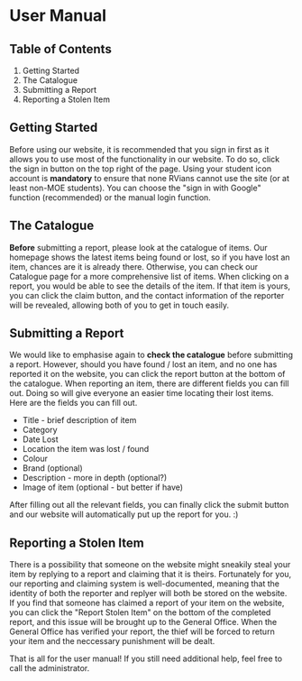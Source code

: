 # User Manual

## Table of Contents
1. Getting Started
2. The Catalogue
3. Submitting a Report
4. Reporting a Stolen Item

## Getting Started
Before using our website, it is recommended that you sign in first as it allows you to use most of the functionality in our website. To do so, click the sign in button on the top right of the page. 
Using your student icon account is **mandatory** to ensure that none RVians cannot use the site (or at least non-MOE students). 
You can choose the "sign in with Google" function (recommended) or the manual login function.

## The Catalogue
**Before** submitting a report, please look at the catalogue of items. Our homepage shows the latest items being found or lost, so if you have lost an item, chances are it is already there.
Otherwise, you can check our Catalogue page for a more comprehensive list of items. When clicking on a report, you would be able to see the details of the item. 
If that item is yours, you can click the claim button, and the contact information of the reporter will be revealed, allowing both of you to get in touch easily.

## Submitting a Report
We would like to emphasise again to **check the catalogue** before submitting a report. However, should you have found / lost an item, and no one has reported it on the website, you can click the report button at the bottom of the catalogue.
When reporting an item, there are different fields you can fill out. Doing so will give everyone an easier time locating their lost items. Here are the fields you can fill out.

- Title - brief description of item
- Category
- Date Lost
- Location the item was lost / found
- Colour
- Brand (optional)
- Description - more in depth (optional?)
- Image of item (optional - but better if have)

After filling out all the relevant fields, you can finally click the submit button and our website will automatically put up the report for you. :)

## Reporting a Stolen Item
There is a possibility that someone on the website might sneakily steal your item by replying to a report and claiming that it is theirs. 
Fortunately for you, our reporting and claiming system is well-documented, meaning that the identity of both the reporter and replyer will both be stored on the website.
If you find that someone has claimed a report of your item on the website, you can click the "Report Stolen Item" on the bottom of the completed report, and this issue will be brought up to the General Office. 
When the General Office has verified your report, the thief will be forced to return your item and the neccessary punishment will be dealt.

That is all for the user manual! If you still need additional help, feel free to call the administrator.
